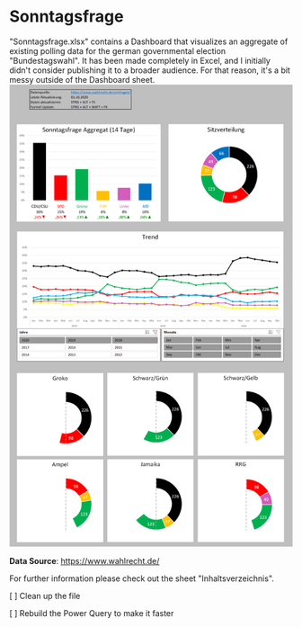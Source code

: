 # Sonntagsfrage

"Sonntagsfrage.xlsx" contains a Dashboard that visualizes an aggregate of existing polling data for the german governmental election "Bundestagswahl".
It has been made completely in Excel, and I initially didn't consider publishing it to a broader audience. For that reason, it's a bit messy outside of the Dashboard sheet.
![](dash.png)

**Data Source**: https://www.wahlrecht.de/

For further information please check out the sheet "Inhaltsverzeichnis".

[ ] Clean up the file

[ ] Rebuild the Power Query to make it faster


 

